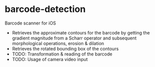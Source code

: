 # barcode-detection
Barcode scanner for iOS

- Retrieves the approximate contours for the barcode by getting the gradient magnitude from a Scharr operator and subsequent morphological operations, erosion & dilation
- Retrieves the rotated bounding box of the contours
- TODO: Transformation & reading of the barcode
- TODO: Usage of camera video input

